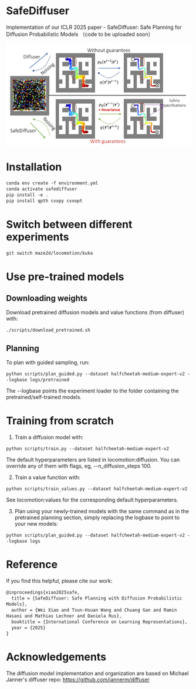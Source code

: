 # SafeDiffuser
Implementation of our ICLR 2025 paper - SafeDiffuser: Safe Planning for Diffusion Probabilistic Models （code to be uploaded soon）


![pipeline](imgs/safediffuser.png) 


# Installation
```
conda env create -f environment.yml
conda activate safediffuser
pip install -e .
pip install qpth cvxpy cvxopt
```

# Switch between different experiments
```
git switch maze2d/locomotion/kuka
```

# Use pre-trained models
## Downloading weights
Download pretrained diffusion models and value functions (from diffuser) with:
```
./scripts/download_pretrained.sh
```

## Planning
To plan with guided sampling, run:
```
python scripts/plan_guided.py --dataset halfcheetah-medium-expert-v2 --logbase logs/pretrained
```
The --logbase points the experiment loader to the folder containing the pretrained/self-trained models.

# Training from scratch
1. Train a diffusion model with:
```
python scripts/train.py --dataset halfcheetah-medium-expert-v2
```
The default hyperparameters are listed in locomotion:diffusion. You can override any of them with flags, eg, --n_diffusion_steps 100.

2. Train a value function with:
```
python scripts/train_values.py --dataset halfcheetah-medium-expert-v2
```
See locomotion:values for the corresponding default hyperparameters.

3. Plan using your newly-trained models with the same command as in the pretrained planning section, simply replacing the logbase to point to your new models:
```
python scripts/plan_guided.py --dataset halfcheetah-medium-expert-v2 --logbase logs
```

# Reference
If you find this helpful, please cite our work:
```
@inproceedings{xiao2025safe,
  title = {SafeDiffuser: Safe Planning with Diffusion Probabilistic Models},
  author = {Wei Xiao and Tsun-Hsuan Wang and Chuang Gan and Ramin Hasani and Mathias Lechner and Daniela Rus},
  booktitle = {International Conference on Learning Representations},
  year = {2025}
}
```

# Acknowledgements
The diffusion model implementation and organization are based on Michael Janner's diffuser repo: https://github.com/jannerm/diffuser
